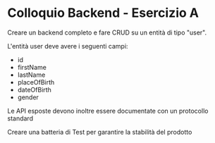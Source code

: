 # Colloquio Backend - Esercizio A
Creare un backend completo e fare CRUD su un entità di tipo "user".

L'entità user deve avere i seguenti campi:

- id
- firstName
- lastName
- placeOfBirth
- dateOfBirth
- gender

Le API esposte devono inoltre essere documentate con un protocollo standard

Creare una batteria di Test per garantire la stabilità del prodotto
